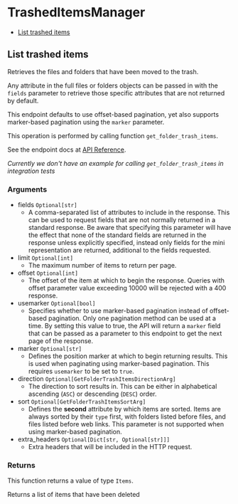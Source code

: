 # TrashedItemsManager

- [List trashed items](#list-trashed-items)

## List trashed items

Retrieves the files and folders that have been moved
to the trash.

Any attribute in the full files or folders objects can be passed
in with the `fields` parameter to retrieve those specific
attributes that are not returned by default.

This endpoint defaults to use offset-based pagination, yet also supports
marker-based pagination using the `marker` parameter.

This operation is performed by calling function `get_folder_trash_items`.

See the endpoint docs at
[API Reference](https://developer.box.com/reference/get-folders-trash-items/).

_Currently we don't have an example for calling `get_folder_trash_items` in integration tests_

### Arguments

- fields `Optional[str]`
  - A comma-separated list of attributes to include in the response. This can be used to request fields that are not normally returned in a standard response. Be aware that specifying this parameter will have the effect that none of the standard fields are returned in the response unless explicitly specified, instead only fields for the mini representation are returned, additional to the fields requested.
- limit `Optional[int]`
  - The maximum number of items to return per page.
- offset `Optional[int]`
  - The offset of the item at which to begin the response. Queries with offset parameter value exceeding 10000 will be rejected with a 400 response.
- usemarker `Optional[bool]`
  - Specifies whether to use marker-based pagination instead of offset-based pagination. Only one pagination method can be used at a time. By setting this value to true, the API will return a `marker` field that can be passed as a parameter to this endpoint to get the next page of the response.
- marker `Optional[str]`
  - Defines the position marker at which to begin returning results. This is used when paginating using marker-based pagination. This requires `usemarker` to be set to `true`.
- direction `Optional[GetFolderTrashItemsDirectionArg]`
  - The direction to sort results in. This can be either in alphabetical ascending (`ASC`) or descending (`DESC`) order.
- sort `Optional[GetFolderTrashItemsSortArg]`
  - Defines the **second** attribute by which items are sorted. Items are always sorted by their `type` first, with folders listed before files, and files listed before web links. This parameter is not supported when using marker-based pagination.
- extra_headers `Optional[Dict[str, Optional[str]]]`
  - Extra headers that will be included in the HTTP request.

### Returns

This function returns a value of type `Items`.

Returns a list of items that have been deleted
